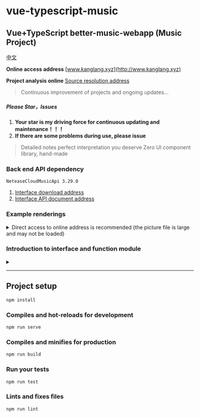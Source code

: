 # vue-typescript-music

## Vue+TypeScript better-music-webapp (Music Project)

[中文](./README.md)

**Online access address**  [www.kanglang.xyz](http://www.kanglang.xyz)

**Project analysis online** [Source resolution address](https://blog.csdn.net/weixin_42661283/article/details/106552202)

> Continuous improvement of projects and ongoing updates...

##### Please Star，Issues

1. **Your star is my driving force for continuous updating and maintenance！！！**
2. **If there are some problems during use, please issue**

> Detailed notes perfect interpretation you deserve
> Zero UI component library, hand-made

### Back end API dependency

`NeteaseCloudMusicApi 3.29.0`

1. [Interface download address](https://github.com/Binaryify/NeteaseCloudMusicApi)
2. [Interface API document address](https://binaryify.github.io/NeteaseCloudMusicApi/#/?id=neteasecloudmusicapi)

### Example renderings
<details>
<summary>Direct access to online address is recommended (the picture file is large and may not be loaded)</summary>

![Search page, search results](./src/doc/images/search.gif)
![hot singers page](./src/doc/images/singer.gif)
![Music playing](./src/doc/images/player.gif)
![New song list](./src/doc/images/createSong.gif)
![Comment](./src/doc/images/comment.gif)

</details>


### Introduction to interface and function module
<details>
<summary></summary>

**Personal page**

- [x] login
- [x] Play history
- [ ] My radio station
- [ ] My star
- [ ] Focus on new songs
- [ ] My music
- [ ] My favorite music


**Default page（Music Hall）**

- [x] banner Rotation chart
- [x] Recommended song list
- [x] New dish
- [ ] Recommended new music
- [ ] Recommended radio station
- [ ] Ranking List
- [ ] Recommended programs
- [ ] Recommended MV


**Search page**

- [x] Hot search list
- [x] History
- [x] Singer classification
- [x] Search input box function

**Search result**

- [x] Search results navigation
- [x] Comprehensive
- [x] Single
- [x] Video
- [x] Singer
- [x] Album
- [x] Song sheet
- [x] Radio station
- [x] Uiser

**Singer details**

- [x] Home page
- [x] Album
- [x] Mv

**Comment interface**
- [x] Comment like, cancel like
- [x] Comment
- [x] Reply to comments
- [x] Copy comments
- [x] Delete comment

**Play music**

- [x] Play
- [x] Play up and down
- [x] Slide to switch playback
- [x] Play mode
- [x] Play list
- [x] Star Song sheet
- [x] Delete playlist
- [x] Download currently playing music
- [x] Lyric

**Video page**

`Not yet open`

</details>


---

## Project setup

```
npm install
```

### Compiles and hot-reloads for development

```
npm run serve
```

### Compiles and minifies for production

```
npm run build
```

### Run your tests

```
npm run test
```

### Lints and fixes files

```
npm run lint
```
